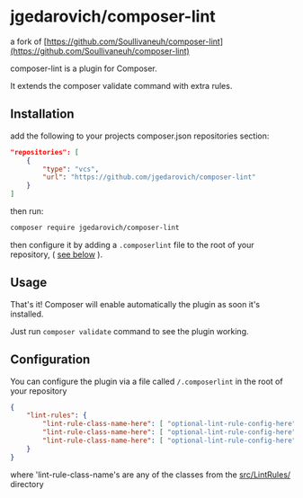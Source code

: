 # jgedarovich/composer-lint

a fork of [https://github.com/Soullivaneuh/composer-lint](https://github.com/Soullivaneuh/composer-lint)


composer-lint is a plugin for Composer.

It extends the composer validate command with extra rules.

## Installation

add the following to your projects composer.json repositories section:
```json
"repositories": [
    {
        "type": "vcs",
        "url": "https://github.com/jgedarovich/composer-lint"
    }
]
```
then run:

```bash
composer require jgedarovich/composer-lint
```

then configure it by adding a `.composerlint` file to the root of your
repository, \( [see below](#Configuration) \).


## Usage

That's it! Composer will enable automatically the plugin as soon it's installed.

Just run `composer validate` command to see the plugin working.

## Configuration

You can configure the plugin via a file called `/.composerlint` in the root
 of your repository

```json
{
    "lint-rules": {
        "lint-rule-class-name-here": [ "optional-lint-rule-config-here" ],
        "lint-rule-class-name-here": [ "optional-lint-rule-config-here" ],
        "lint-rule-class-name-here": [ "optional-lint-rule-config-here" ],
    }
}
```

where 'lint-rule-class-name's  are any of the classes from the
[src/LintRules/](src/LintRules) directory
